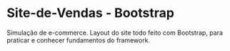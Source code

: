 # Site-de-Vendas - Bootstrap
Simulação de e-commerce. Layout do site todo feito com Bootstrap, para praticar e conhecer fundamentos do framework. 
